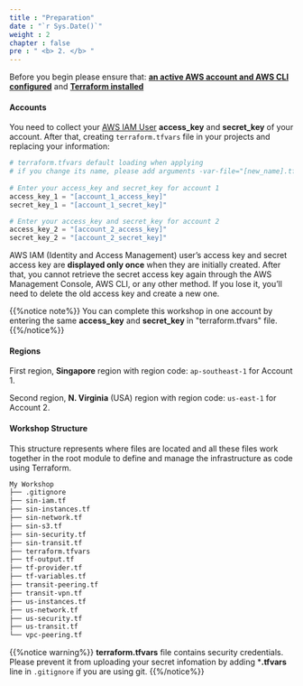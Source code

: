 ```yaml
---
title : "Preparation"
date : "`r Sys.Date()`"
weight : 2
chapter : false
pre : " <b> 2. </b> "
---
```

Before you begin please ensure that: [**an active AWS account and AWS CLI configured**](https://docs.aws.amazon.com/cli/latest/userguide/getting-started-quickstart.html) and [**Terraform installed**](https://developer.hashicorp.com/terraform/tutorials/aws-get-started/install-cli)

#### Accounts

You need to collect your [AWS IAM User](https://console.aws.amazon.com/iam/home#/users) **access_key** and **secret_key** of your account. After that, creating `terraform.tfvars` file in your projects and replacing your information:

```terraform
# terraform.tfvars default loading when applying 
# if you change its name, please add arguments -var-file="[new_name].tfvars"
 
# Enter your access_key and secret_key for account 1
access_key_1 = "[account_1_access_key]"
secret_key_1 = "[account_1_secret_key]"

# Enter your access_key and secret_key for account 2
access_key_2 = "[account_2_access_key]"
secret_key_2 = "[account_2_secret_key]"
```

AWS IAM (Identity and Access Management) user’s access key and secret access key are **displayed only once** when they are initially created. After that, you cannot retrieve the secret access key again through the AWS Management Console, AWS CLI, or any other method. If you lose it, you’ll need to delete the old access key and create a new one.

{{%notice note%}}
You can complete this workshop in one account by entering the same **access_key** and **secret_key** in "terraform.tfvars" file.
{{%/notice%}}

#### Regions
First region, **Singapore** region with region code: `ap-southeast-1` for Account 1.

Second region, **N. Virginia** (USA) region with region code: `us-east-1` for Account 2.


#### Workshop Structure
This structure represents where files are located and all these files work together in the root module to define and manage the infrastructure as code using Terraform.
```bash
My Workshop
├── .gitignore
├── sin-iam.tf
├── sin-instances.tf
├── sin-network.tf
├── sin-s3.tf
├── sin-security.tf
├── sin-transit.tf
├── terraform.tfvars
├── tf-output.tf
├── tf-provider.tf
├── tf-variables.tf
├── transit-peering.tf
├── transit-vpn.tf
├── us-instances.tf
├── us-network.tf
├── us-security.tf
├── us-transit.tf
└── vpc-peering.tf
```


{{%notice warning%}}
**terraform.tfvars** file contains security credentials. Please prevent it from uploading your secret infomation by adding ***.tfvars** line in `.gitignore` if you are using git.
{{%/notice%}}